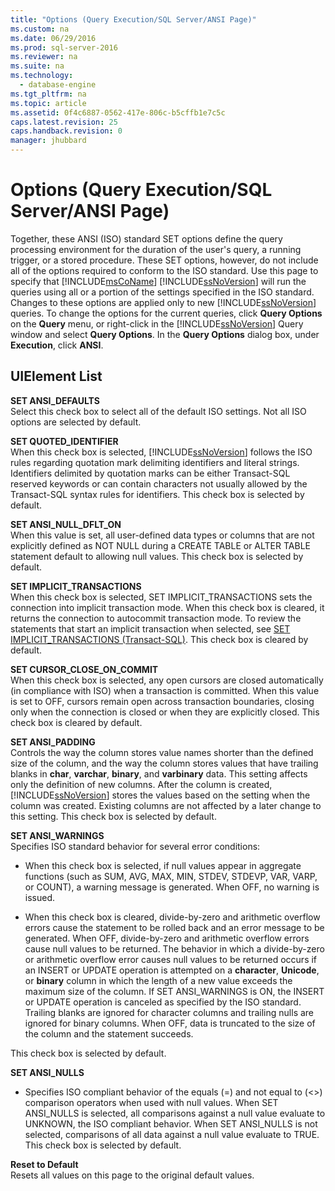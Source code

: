 ```yaml
---
title: "Options (Query Execution/SQL Server/ANSI Page)"
ms.custom: na
ms.date: 06/29/2016
ms.prod: sql-server-2016
ms.reviewer: na
ms.suite: na
ms.technology: 
  - database-engine
ms.tgt_pltfrm: na
ms.topic: article
ms.assetid: 0f4c6887-0562-417e-806c-b5cffb1e7c5c
caps.latest.revision: 25
caps.handback.revision: 0
manager: jhubbard
---
```

# Options (Query Execution/SQL Server/ANSI Page)
  Together, these ANSI (ISO) standard SET options define the query processing environment for the duration of the user's query, a running trigger, or a stored procedure. These SET options, however, do not include all of the options required to conform to the ISO standard. Use this page to specify that [!INCLUDE[msCoName](../../Topics/TopicNameContainA/tokens/msCoName_md.md)] [!INCLUDE[ssNoVersion](../../Topics/TopicNameContainA/tokens/ssNoVersion_md.md)] will run the queries using all or a portion of the settings specified in the ISO standard. Changes to these options are applied only to new [!INCLUDE[ssNoVersion](../../Topics/TopicNameContainA/tokens/ssNoVersion_md.md)] queries. To change the options for the current queries, click **Query Options** on the **Query** menu, or right-click in the [!INCLUDE[ssNoVersion](../../Topics/TopicNameContainA/tokens/ssNoVersion_md.md)] Query window and select **Query Options**. In the **Query Options** dialog box, under **Execution**, click **ANSI**.  
  
## UIElement List  
 **SET ANSI_DEFAULTS**  
 Select this check box to select all of the default ISO settings. Not all ISO options are selected by default.  
  
 **SET QUOTED_IDENTIFIER**  
 When this check box is selected, [!INCLUDE[ssNoVersion](../../Topics/TopicNameContainA/tokens/ssNoVersion_md.md)] follows the ISO rules regarding quotation mark delimiting identifiers and literal strings. Identifiers delimited by quotation marks can be either Transact-SQL reserved keywords or can contain characters not usually allowed by the Transact-SQL syntax rules for identifiers. This check box is selected by default.  
  
 **SET ANSI_NULL_DFLT_ON**  
 When this value is set, all user-defined data types or columns that are not explicitly defined as NOT NULL during a CREATE TABLE or ALTER TABLE statement default to allowing null values. This check box is selected by default.  
  
 **SET IMPLICIT_TRANSACTIONS**  
 When this check box is selected, SET IMPLICIT_TRANSACTIONS sets the connection into implicit transaction mode. When this check box is cleared, it returns the connection to autocommit transaction mode. To review the statements that start an implicit transaction when selected, see [SET IMPLICIT_TRANSACTIONS &#40;Transact-SQL&#41;](../Topic/SET%20IMPLICIT_TRANSACTIONS%20\(Transact-SQL\).md). This check box is cleared by default.  
  
 **SET CURSOR_CLOSE_ON_COMMIT**  
 When this check box is selected, any open cursors are closed automatically (in compliance with ISO) when a transaction is committed. When this value is set to OFF, cursors remain open across transaction boundaries, closing only when the connection is closed or when they are explicitly closed. This check box is cleared by default.  
  
 **SET ANSI_PADDING**  
 Controls the way the column stores value names shorter than the defined size of the column, and the way the column stores values that have trailing blanks in **char**, **varchar**, **binary**, and **varbinary** data. This setting affects only the definition of new columns. After the column is created, [!INCLUDE[ssNoVersion](../../Topics/TopicNameContainA/tokens/ssNoVersion_md.md)] stores the values based on the setting when the column was created. Existing columns are not affected by a later change to this setting. This check box is selected by default.  
  
 **SET ANSI_WARNINGS**  
 Specifies ISO standard behavior for several error conditions:  
  
-   When this check box is selected, if null values appear in aggregate functions (such as SUM, AVG, MAX, MIN, STDEV, STDEVP, VAR, VARP, or COUNT), a warning message is generated. When OFF, no warning is issued.  
  
-   When this check box is cleared, divide-by-zero and arithmetic overflow errors cause the statement to be rolled back and an error message to be generated. When OFF, divide-by-zero and arithmetic overflow errors cause null values to be returned. The behavior in which a divide-by-zero or arithmetic overflow error causes null values to be returned occurs if an INSERT or UPDATE operation is attempted on a **character**, **Unicode**, or **binary** column in which the length of a new value exceeds the maximum size of the column. If SET ANSI_WARNINGS is ON, the INSERT or UPDATE operation is canceled as specified by the ISO standard. Trailing blanks are ignored for character columns and trailing nulls are ignored for binary columns. When OFF, data is truncated to the size of the column and the statement succeeds.  
  
 This check box is selected by default.  
  
 **SET ANSI_NULLS**  
 -   Specifies ISO compliant behavior of the equals (=) and not equal to (<>) comparison operators when used with null values. When SET ANSI_NULLS is selected, all comparisons against a null value evaluate to UNKNOWN, the ISO compliant behavior. When SET ANSI_NULLS is not selected, comparisons of all data against a null value evaluate to TRUE. This check box is selected by default.  
  
 **Reset to Default**  
 Resets all values on this page to the original default values.  
  
  